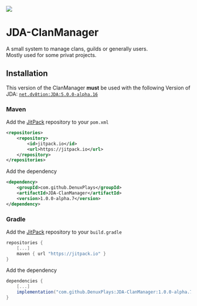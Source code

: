 [![](https://jitpack.io/v/DenuxPlays/JDA-ClanManager.svg)](https://jitpack.io/#DenuxPlays/JDA-ClanManager)
# JDA-ClanManager


A small system to manage clans, guilds or generally users.\
Mostly used for some privat projects.

## Installation
This version of the ClanManager **must** be used with the following Version of JDA: [`net.dv8tion:JDA:5.0.0-alpha.16`](https://github.com/DV8FromTheWorld/JDA/releases/tag/v5.0.0-alpha.16)

### Maven

Add the [JitPack](https://jitpack.io/) repository to your `pom.xml`
```xml
<repositories>
    <repository>
        <id>jitpack.io</id>
        <url>https://jitpack.io</url>
    </repository>
</repositories>
```

Add the dependency
```xml
<dependency> 
    <groupId>com.github.DenuxPlays</groupId> 
    <artifactId>JDA-ClanManager</artifactId> 
    <version>1.0.0-alpha.7</version> 
</dependency>
```

### Gradle

Add the [JitPack](https://jitpack.io/) repository to your `build.gradle`
```gradle
repositories { 
    [...]
    maven { url "https://jitpack.io" } 
}
```

Add the dependency
```gradle
dependencies {
    [...]
    implementation("com.github.DenuxPlays:JDA-ClanManager:1.0.0-alpha.7")
}
```